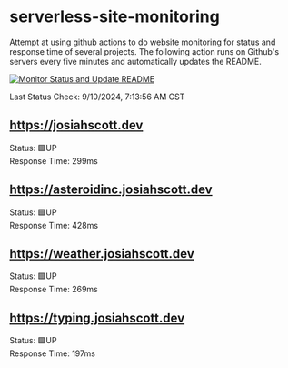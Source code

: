 # serverless-site-monitoring
Attempt at using github actions to do website monitoring for status and response time of several projects. The following action runs on Github's servers every five minutes and automatically updates the README.  

[![Monitor Status and Update README](https://github.com/JosiahSco/serverless-site-monitoring/actions/workflows/monitor.yaml/badge.svg)](https://github.com/JosiahSco/serverless-site-monitoring/actions/workflows/monitor.yaml)

Last Status Check: 9/10/2024, 7:13:56 AM CST

## https://josiahscott.dev
Status: 🟩UP  
Response Time: 299ms

## https://asteroidinc.josiahscott.dev
Status: 🟩UP  
Response Time: 428ms

## https://weather.josiahscott.dev
Status: 🟩UP  
Response Time: 269ms

## https://typing.josiahscott.dev
Status: 🟩UP  
Response Time: 197ms

